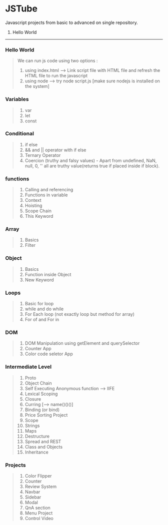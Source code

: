 # JSTube

Javascript projects from basic to advanced on single repository.

1. Hello World

---

### Hello World

> We can run js code using two options :
>
> 1.  using index.html --> Link script file with HTML file and refresh the HTML file to run the javascript
> 2.  using node --> try node script.js [make sure nodejs is installed on the system]

### Variables

> 1.  var <br/>
> 2.  let <br/>
> 3.  const

### Conditional

> 1.  if else <br/>
> 2.  && and || operator with if else<br/>
> 3.  Ternary Operator<br/>
> 4.  Coercion (truthy and falsy values) - Apart from undefined, NaN, null, 0, '' all are truthy value(returns true if placed inside if block).

### functions

> 1.  Calling and referencing<br/>
> 2.  Functions in variable<br/>
> 3.  Context<br/>
> 4.  Hoisting<br/>
> 5.  Scope Chain<br/>
> 6.  This Keyword

### Array

> 1.  Basics<br/>
> 2.  Filter

### Object

> 1.  Basics<br/>
> 2.  Function inside Object
> 3.  New Keyword

### Loops

> 1.  Basic for loop<br/>
> 2.  while and do while<br/>
> 3.  For Each loop (not exactly loop but method for array)<br/>
> 4.  For of and For in

### DOM

> 1.  DOM Manipulation using getElement and querySelector<br/>
> 2.  Counter App <br/>
> 3.  Color code seletor App

### Intermediate Level

> 1.  Proto <br/>
> 2.  Object Chain <br/>
> 3.  Self Executing Anonymous function --> IIFE <br/>
> 4.  Lexical Scoping <br/>
> 5.  Closure <br/>
> 6.  Curring [--> name()()()] <br/>
> 7.  Binding (or bind) <br/>
> 8.  Price Sorting Project <br/>
> 9.  Scope <br/>
> 10. Strings <br/>
> 11. Maps <br/>
> 12. Destructure <br/>
> 13. Spread and REST <br/>
> 14. Class and Objects<br/>
> 15. Inheritance <br/>

### Projects

> 1.  Color Flipper <br/>
> 2.  Counter <br/>
> 3.  Review System <br />
> 4.  Navbar <br/>
> 5.  Sidebar <br/>
> 6.  Modal <br/>
> 7.  QnA section <br/>
> 8.  Menu Project <br/>
> 9.  Control Video <br/>
